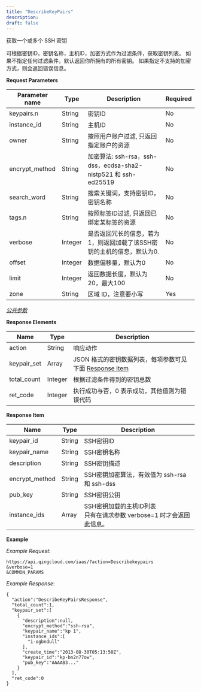 ```yaml
---
title: "DescribeKeyPairs"
description: 
draft: false
---
```




获取一个或多个 SSH 密钥

可根据密钥ID，密钥名称，主机ID，加密方式作为过滤条件，获取密钥列表。 如果不指定任何过滤条件，默认返回你所拥有的所有密钥。 如果指定不支持的加密方式，则会返回错误信息。

**Request Parameters**

| Parameter name | Type | Description | Required |
| --- | --- | --- | --- |
| keypairs.n | String | 密钥ID | No |
| instance_id | String | 主机ID | No |
| owner | String | 按照用户账户过滤, 只返回指定账户的资源 | No |
| encrypt_method | String | 加密算法: ssh-rsa，ssh-dss，ecdsa-sha2-nistp521 和 ssh-ed25519 | No |
| search_word | String | 搜索关键词，支持密钥ID，密钥名称 | No |
| tags.n | String | 按照标签ID过滤, 只返回已绑定某标签的资源 | No |
| verbose | Integer | 是否返回冗长的信息，若为1，则返回加载了该SSH密钥的主机的信息，默认为0. | No |
| offset | Integer | 数据偏移量，默认为0 | No |
| limit | Integer | 返回数据长度，默认为20，最大100 | No |
| zone | String | 区域 ID，注意要小写 | Yes |

[_公共参数_](../../common/parameters.html#api-common-parameters)

**Response Elements**

| Name | Type | Description |
| --- | --- | --- |
| action | String | 响应动作 |
| keypair_set | Array | JSON 格式的密钥数据列表，每项参数可见下面 [Response Item](#response-item) |
| total_count | Integer | 根据过滤条件得到的密钥总数 |
| ret_code | Integer | 执行成功与否，0 表示成功，其他值则为错误代码 |

**Response Item**

| Name | Type | Description |
| --- | --- | --- |
| keypair_id | String | SSH密钥ID |
| keypair_name | String | SSH密钥名称 |
| description | String | SSH密钥描述 |
| encrypt_method | String | SSH密钥加密算法，有效值为 ssh-rsa 和 ssh-dss |
| pub_key | String | SSH密钥公钥 |
| instance_ids | Array | SSH密钥加载的主机ID列表<br/>只有在请求参数 verbose=1 时才会返回此信息。 |

**Example**

_Example Request_:

```
https://api.qingcloud.com/iaas/?action=Describekeypairs
&verbose=1
&COMMON_PARAMS
```

_Example Response_:

```
{
  "action":"DescribeKeyPairsResponse",
  "total_count":1,
  "keypair_set":[
    {
      "description":null,
      "encrypt_method":"ssh-rsa",
      "keypair_name":"kp 1",
      "instance_ids":[
        "i-ogbndull"
      ],
      "create_time":"2013-08-30T05:13:50Z",
      "keypair_id":"kp-bn2n77ow",
      "pub_key":"AAAAB3..."
    }
  ],
  "ret_code":0
}
```
